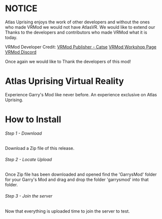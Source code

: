 # NOTICE
Atlas Uprising enjoys the work of other developers and without the ones who made VRMod we would not have AtlasVR. We would like to extend our Thanks to the developers and contributors who made VRMod what it is today.

VRMod Developer Credit:
[VRMod Publisher - Catse](https://steamcommunity.com/id/Catse)
[VRMod Workshop Page](https://steamcommunity.com/sharedfiles/filedetails/?id=1678408548)
[VRMod Discord](https://discord.gg/c342B2P)

Once again we would like to Thank the developers of this mod!

# Atlas Uprising Virtual Reality
Experience Garry's Mod like never before. An experience exclusive on Atlas Uprising.

# How to Install

###### Step 1 - Download
Download a Zip file of this release.

###### Step 2 - Locate Upload
Once Zip file has been downloaded and opened find the 'GarrysMod' folder for your Garry's Mod and drag and drop the folder 'garrysmod' into that folder.

###### Step 3 - Join the server
Now that everything is uploaded time to join the server to test.